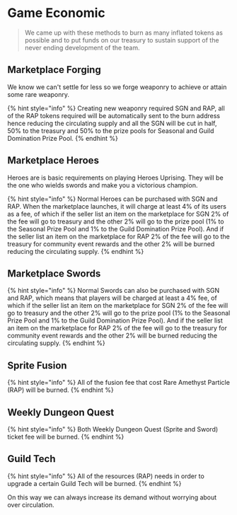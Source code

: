 # Game Economic

> We came up with these methods to burn as many inflated tokens as possible and to put funds on our treasury to sustain support of the never ending development of the team.

## Marketplace Forging

We know we can't settle for less so we forge weaponry to achieve or attain some rare weaponry.&#x20;

{% hint style="info" %}
Creating new weaponry required SGN and RAP, all of the RAP tokens required will be automatically sent to the burn address hence reducing the circulating supply and all the SGN will be cut in half, 50% to the treasury and 50% to the prize pools for Seasonal and Guild Domination Prize Pool.
{% endhint %}

## Marketplace Heroes

Heroes are is basic requirements on playing Heroes Uprising. They will be the one who wields swords and make you a victorious champion.

{% hint style="info" %}
Normal Heroes can be purchased with SGN and RAP. When the marketplace launches, it will charge at least 4% of its users as a fee, of which if the seller list an item on the marketplace for SGN 2% of the fee will go to treasury and the other 2% will go to the prize pool (1% to the Seasonal Prize Pool and 1% to the Guild Domination Prize Pool). And if the seller list an item on the marketplace for RAP 2% of the fee will go to the treasury for community event rewards and the other 2% will be burned reducing the circulating supply.
{% endhint %}

## Marketplace Swords&#x20;

{% hint style="info" %}
Normal Swords can also be purchased with SGN and RAP, which means that players will be charged at least a 4% fee, of which if the seller list an item on the marketplace for SGN 2% of the fee will go to treasury and the other 2% will go to the prize pool (1% to the Seasonal Prize Pool and 1% to the Guild Domination Prize Pool). And if the seller list an item on the marketplace for RAP 2% of the fee will go to the treasury for community event rewards and the other 2% will be burned reducing the circulating supply.
{% endhint %}

## Sprite Fusion

{% hint style="info" %}
All of the fusion fee that cost Rare Amethyst Particle (RAP) will be burned.
{% endhint %}

## Weekly Dungeon Quest

{% hint style="info" %}
Both Weekly Dungeon Quest (Sprite and Sword) ticket fee will be burned.
{% endhint %}

## Guild Tech

{% hint style="info" %}
All of the resources (RAP) needs in order to upgrade a certain Guild Tech will be burned.
{% endhint %}

On this way we can always increase its demand without worrying about over circulation.
